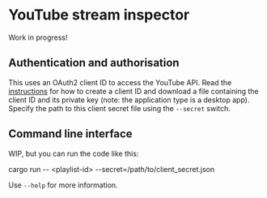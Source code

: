 # YouTube stream inspector

Work in progress!

## Authentication and authorisation

This uses an OAuth2 client ID to access the YouTube API. Read the [instructions](https://developers.google.com/identity/protocols/oauth2#installed) for how to create a client ID and download a file containing the client ID and its private key (note: the application type is a desktop app). Specify the path to this client secret file using the `--secret` switch.

## Command line interface

WIP, but you can run the code like this:

cargo run -- &lt;playlist-id&gt; --secret=/path/to/client_secret.json

Use `--help` for more information.